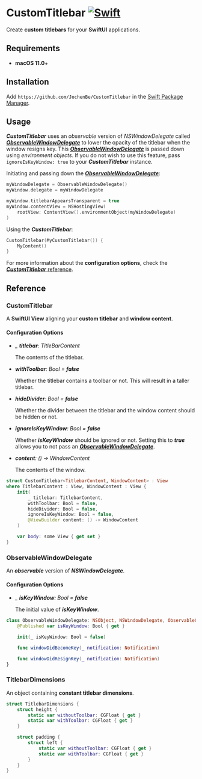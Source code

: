 # CustomTitlebar [![Swift](https://github.com/JochenBe/CustomTitlebar/actions/workflows/swift.yml/badge.svg)](https://github.com/JochenBe/CustomTitlebar/actions/workflows/swift.yml)

Create **custom titlebars** for your **SwiftUI** applications.

## Requirements

- **macOS 11.0**+

## Installation

Add `https://github.com/JochenBe/CustomTitlebar` in the [Swift Package Manager].

## Usage

**_CustomTitlebar_** uses an _observable_ version of _NSWindowDelegate_ called
[**_ObservableWindowDelegate_**] to lower the opacity of the titlebar when the
window resigns key. This [**_ObservableWindowDelegate_**] is passed down using
_environment objects_. If you do not wish to use this feature, pass
`ignoreIsKeyWindow: true` to your **_CustomTitlebar_** instance.

Initiating and passing down the [**_ObservableWindowDelegate_**]:

```Swift
myWindowDelegate = ObservableWindowDelegate()
myWindow.delegate = myWindowDelegate

myWindow.titlebarAppearsTransparent = true
myWindow.contentView = NSHostingView(
    rootView: ContentView().environmentObject(myWindowDelegate)
)
```

Using the **_CustomTitlebar_**:

```Swift
CustomTitlebar(MyCustomTitlebar()) {
    MyContent()
}
```

For more information about the **configuration options**, check the
[**_CustomTitlebar_** reference].

## Reference

### CustomTitlebar

A **SwiftUI View** aligning your **custom titlebar** and **window content**.

#### Configuration Options

- _\_ **titlebar**: TitleBarContent_

  The contents of the titlebar.

- _**withToolbar**: Bool = **false**_

  Whether the titlebar contains a toolbar or not. This will result in a taller
  titlebar.

- _**hideDivider**: Bool = **false**_

  Whether the divider between the titlebar and the window content should be
  hidden or not.

- _**ignoreIsKeyWindow**: Bool = **false**_

  Whether **_isKeyWindow_** should be ignored or not. Setting this to **_true_**
  allows you to not pass an [**_ObservableWindowDelegate_**].

- _**content**: () -> WindowContent_

  The contents of the window.

```Swift
struct CustomTitlebar<TitlebarContent, WindowContent> : View
where TitlebarContent : View, WindowContent : View {
    init(
        _ titlebar: TitlebarContent,
        withToolbar: Bool = false,
        hideDivider: Bool = false,
        ignoreIsKeyWindow: Bool = false,
        @ViewBuilder content: () -> WindowContent
    )

    var body: some View { get set }
}
```

### ObservableWindowDelegate

An **_observable_** version of **_NSWindowDelegate_**.

#### Configuration Options

- _\_ **isKeyWindow**: Bool = **false**_

  The initial value of **_isKeyWindow_**.

```Swift
class ObservableWindowDelegate: NSObject, NSWindowDelegate, ObservableObject {
    @Published var isKeyWindow: Bool { get }

    init(_ isKeyWindow: Bool = false)

    func windowDidBecomeKey(_ notification: Notification)

    func windowDidResignKey(_ notification: Notification)
}
```

### TitlebarDimensions

An object containing **constant titlebar dimensions**.

```Swift
struct TitlebarDimensions {
    struct height {
        static var withoutToolbar: CGFloat { get }
        static var withToolbar: CGFloat { get }
    }

    struct padding {
        struct left {
            static var withoutToolbar: CGFloat { get }
            static var withToolbar: CGFloat { get }
        }
    }
}
```

[swift package manager]: https://developer.apple.com/documentation/xcode/adding_package_dependencies_to_your_app
[**_customtitlebar_** reference]: #customtitlebar-1
[**_observablewindowdelegate_**]: #observablewindowdelegate
